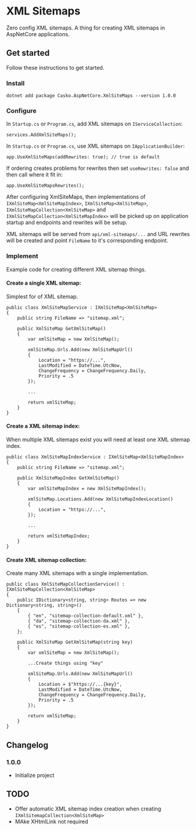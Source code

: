 ﻿# XML Sitemaps

Zero config XML sitemaps. A thing for creating XML sitemaps in AspNetCore applications. 

## Get started

Follow these instructions to get started.

### Install

`dotnet add package Casko.AspNetCore.XmlSiteMaps --version 1.0.0`

### Configure

In `Startup.cs` or `Program.cs`, add XML sitemaps on `IServiceCollection`:

```
services.AddXmlSiteMaps();
```

In `Startup.cs` or `Program.cs`,  use XML sitemaps on `IApplicationBuilder`:

```
app.UseXmlSiteMaps(addRewrites: true); // true is default
```

If ordering creates problems for rewrites then set `useRewrites: false` and then call where it fit in:

```
app.UseXmlSiteMapsRewrites();
```

After configuring XmlSiteMaps, then implementations of `IXmlSiteMap<XmlSiteMapIndex>`, `IXmlSiteMap<XmlSiteMap>`, `IXmlSiteMapCollection<XmlSiteMap>` and `IXmlSiteMapCollection<XmlSiteMapIndex>` will be picked up on application startup and endpoints and rewrites will be setup. 

XML sitemaps will be served from `api/xml-sitemaps/...` and URL rewrites will be created and point `FileName` to it's corresponding endpoint.

### Implement

Example code for creating different XML sitemap things.

#### Create a single XML sitemap:

Simplest for of XML sitemap.

```
public class XmlSiteMapService : IXmlSiteMap<XmlSiteMap>
{
    public string FileName => "sitemap.xml";

    public XmlSiteMap GetXmlSiteMap()
    {
        var xmlSiteMap = new XmlSiteMap();
        
        xmlSiteMap.Urls.Add(new XmlSiteMapUrl()
        {
            Location = "https://...",
            LastModified = DateTime.UtcNow,
            ChangeFrequency = ChangeFrequency.Daily,
            Priority = .5
        });

        ...

        return xmlSiteMap;
    }
}
```

#### Create a XML sitemap index:

When multiple XML sitemaps exist you will need at least one XML sitemap index.

```
public class XmlSiteMapIndexService : IXmlSiteMap<XmlSiteMapIndex>
{
    public string FileName => "sitemap.xml";

    public XmlSiteMapIndex GetXmlSiteMap()
    {
        var xmlSiteMapIndex = new XmlSiteMapIndex();
        
        xmlSiteMap.Locations.Add(new XmlSiteMapIndexLocation()
        {
            Location = "https://...",
        });

        ...

        return xmlSiteMapIndex;
    }
}
```

#### Create XML sitemap collection:

Create many XML sitemaps with a single implementation.

```
public class XmlSiteMapCollectionService() : IXmlSiteMapCollection<XmlSiteMap>
{
    public IDictionary<string, string> Routes => new Dictionary<string, string>()
    {
        { "en", "sitemap-collection-default.xml" },
        { "da", "sitemap-collection-da.xml" },
        { "es", "sitemap-collection-es.xml" },
    };

    public XmlSiteMap GetXmlSiteMap(string key)
    {
        var xmlSiteMap = new XmlSiteMap();

        ...Create things using "key"
        
        xmlSiteMap.Urls.Add(new XmlSiteMapUrl()
        {
            Location = $"https://...{key}",
            LastModified = DateTime.UtcNow,
            ChangeFrequency = ChangeFrequency.Daily,
            Priority = .5
        });
        
        return xmlSiteMap;
    }
}

```


## Changelog

### 1.0.0

 - Initialize project

## TODO

 - Offer automatic XML sitemap index creation when creating `IXmlSitemapCollection<XmlSiteMap>`
 - MAke XHtmlLink not required